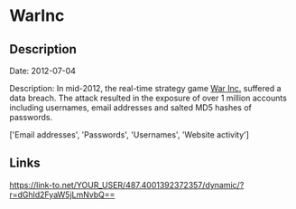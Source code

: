 # WarInc

## Description

Date: 2012-07-04

Description:
In mid-2012, the real-time strategy game <a href="http://thewarinc.com" target="_blank" rel="noopener">War Inc.</a> suffered a data breach. The attack resulted in the exposure of over 1 million accounts including usernames, email addresses and salted MD5 hashes of passwords.


['Email addresses', 'Passwords', 'Usernames', 'Website activity']

## Links

https://link-to.net/YOUR_USER/487.4001392372357/dynamic/?r=dGhld2FyaW5jLmNvbQ==